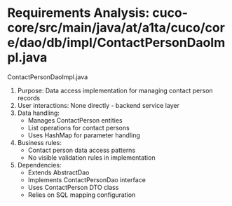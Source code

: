 # Requirements Analysis: cuco-core/src/main/java/at/a1ta/cuco/core/dao/db/impl/ContactPersonDaoImpl.java

ContactPersonDaoImpl.java
1. Purpose: Data access implementation for managing contact person records
2. User interactions: None directly - backend service layer
3. Data handling:
   - Manages ContactPerson entities
   - List operations for contact persons
   - Uses HashMap for parameter handling
4. Business rules:
   - Contact person data access patterns
   - No visible validation rules in implementation
5. Dependencies:
   - Extends AbstractDao
   - Implements ContactPersonDao interface
   - Uses ContactPerson DTO class
   - Relies on SQL mapping configuration